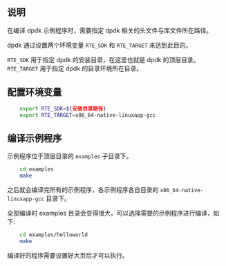 
## 说明

在编译 dpdk 示例程序时，需要指定 dpdk 相关的头文件与库文件所在路径。

dpdk 通过设置两个环境变量 `RTE_SDK` 和 `RTE_TARGET` 来达到此目的。

`RTE_SDK` 用于指定 dpdk 的安装目录，在这里也就是 dpdk 的顶层目录。
`RTE_TARGET` 用于指定 dpdk 的目录环境所在目录。

## 配置环境变量
```sh
    export RTE_SDK=${安装目录路径}
    export RTE_TARGET=x86_64-native-linuxapp-gcc
```

## 编译示例程序

示例程序位于顶层目录的 `examples` 子目录下。
```sh
    cd examples
    make
```
之后就会编译完所有的示例程序，各示例程序各自目录的 `x86_64-native-linuxapp-gcc` 目录下。

全部编译时 examples 目录会变得很大，可以选择需要的示例程序进行编译，如下:
```sh
    cd examples/helloworld
    make
```

编译好的程序需要设置好大页后才可以执行。